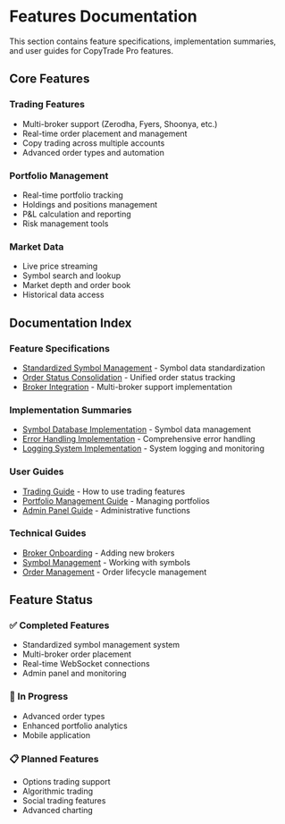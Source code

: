 # Features Documentation

This section contains feature specifications, implementation summaries, and user guides for CopyTrade Pro features.

## Core Features

### Trading Features
- Multi-broker support (Zerodha, Fyers, Shoonya, etc.)
- Real-time order placement and management
- Copy trading across multiple accounts
- Advanced order types and automation

### Portfolio Management
- Real-time portfolio tracking
- Holdings and positions management
- P&L calculation and reporting
- Risk management tools

### Market Data
- Live price streaming
- Symbol search and lookup
- Market depth and order book
- Historical data access

## Documentation Index

### Feature Specifications
- [Standardized Symbol Management](./standardized-symbol-management/) - Symbol data standardization
- [Order Status Consolidation](./order-status-consolidation/) - Unified order status tracking
- [Broker Integration](./broker-integration/) - Multi-broker support implementation

### Implementation Summaries
- [Symbol Database Implementation](./symbol-database-implementation.md) - Symbol data management
- [Error Handling Implementation](./error-handling-implementation.md) - Comprehensive error handling
- [Logging System Implementation](./logging-system-implementation.md) - System logging and monitoring

### User Guides
- [Trading Guide](./trading-guide.md) - How to use trading features
- [Portfolio Management Guide](./portfolio-guide.md) - Managing portfolios
- [Admin Panel Guide](./admin-guide.md) - Administrative functions

### Technical Guides
- [Broker Onboarding](./broker-onboarding.md) - Adding new brokers
- [Symbol Management](./symbol-management.md) - Working with symbols
- [Order Management](./order-management.md) - Order lifecycle management

## Feature Status

### ✅ Completed Features
- Standardized symbol management system
- Multi-broker order placement
- Real-time WebSocket connections
- Admin panel and monitoring

### 🚧 In Progress
- Advanced order types
- Enhanced portfolio analytics
- Mobile application

### 📋 Planned Features
- Options trading support
- Algorithmic trading
- Social trading features
- Advanced charting